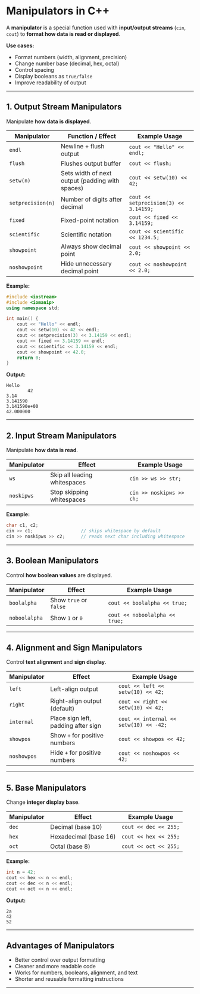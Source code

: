 # **Manipulators in C++**

A **manipulator** is a special function used with **input/output streams** (`cin`, `cout`) to **format how data is read or displayed**.

**Use cases:**

* Format numbers (width, alignment, precision)
* Change number base (decimal, hex, octal)
* Control spacing
* Display booleans as `true/false`
* Improve readability of output

---

## **1. Output Stream Manipulators**

Manipulate **how data is displayed**.

| Manipulator       | Function / Effect                               | Example Usage                         |
| ----------------- | ----------------------------------------------- | ------------------------------------- |
| `endl`            | Newline + flush output                          | `cout << "Hello" << endl;`            |
| `flush`           | Flushes output buffer                           | `cout << flush;`                      |
| `setw(n)`         | Sets width of next output (padding with spaces) | `cout << setw(10) << 42;`             |
| `setprecision(n)` | Number of digits after decimal                  | `cout << setprecision(3) << 3.14159;` |
| `fixed`           | Fixed-point notation                            | `cout << fixed << 3.14159;`           |
| `scientific`      | Scientific notation                             | `cout << scientific << 1234.5;`       |
| `showpoint`       | Always show decimal point                       | `cout << showpoint << 2.0;`           |
| `noshowpoint`     | Hide unnecessary decimal point                  | `cout << noshowpoint << 2.0;`         |

**Example:**

```cpp
#include <iostream>
#include <iomanip>
using namespace std;

int main() {
    cout << "Hello" << endl;
    cout << setw(10) << 42 << endl;
    cout << setprecision(3) << 3.14159 << endl;
    cout << fixed << 3.14159 << endl;
    cout << scientific << 3.14159 << endl;
    cout << showpoint << 42.0;
    return 0;
}
```

**Output:**

```
Hello
        42
3.14
3.141590
3.141590e+00
42.000000
```

---

## **2. Input Stream Manipulators**

Manipulate **how data is read**.

| Manipulator | Effect                       | Example Usage            |
| ----------- | ---------------------------- | ------------------------ |
| `ws`        | Skip all leading whitespaces | `cin >> ws >> str;`      |
| `noskipws`  | Stop skipping whitespaces    | `cin >> noskipws >> ch;` |

**Example:**

```cpp
char c1, c2;
cin >> c1;                  // skips whitespace by default
cin >> noskipws >> c2;      // reads next char including whitespace
```

---

## **3. Boolean Manipulators**

Control **how boolean values** are displayed.

| Manipulator   | Effect                 | Example Usage                  |
| ------------- | ---------------------- | ------------------------------ |
| `boolalpha`   | Show `true` or `false` | `cout << boolalpha << true;`   |
| `noboolalpha` | Show `1` or `0`        | `cout << noboolalpha << true;` |

---

## **4. Alignment and Sign Manipulators**

Control **text alignment** and **sign display**.

| Manipulator | Effect                              | Example Usage                          |
| ----------- | ----------------------------------- | -------------------------------------- |
| `left`      | Left-align output                   | `cout << left << setw(10) << 42;`      |
| `right`     | Right-align output (default)        | `cout << right << setw(10) << 42;`     |
| `internal`  | Place sign left, padding after sign | `cout << internal << setw(10) << -42;` |
| `showpos`   | Show `+` for positive numbers       | `cout << showpos << 42;`               |
| `noshowpos` | Hide `+` for positive numbers       | `cout << noshowpos << 42;`             |

---

## **5. Base Manipulators**

Change **integer display base**.

| Manipulator | Effect                | Example Usage         |
| ----------- | --------------------- | --------------------- |
| `dec`       | Decimal (base 10)     | `cout << dec << 255;` |
| `hex`       | Hexadecimal (base 16) | `cout << hex << 255;` |
| `oct`       | Octal (base 8)        | `cout << oct << 255;` |

**Example:**

```cpp
int n = 42;
cout << hex << n << endl;
cout << dec << n << endl;
cout << oct << n << endl;
```

**Output:**

```
2a
42
52
```

---

## **Advantages of Manipulators**

* Better control over output formatting
* Cleaner and more readable code
* Works for numbers, booleans, alignment, and text
* Shorter and reusable formatting instructions

---
